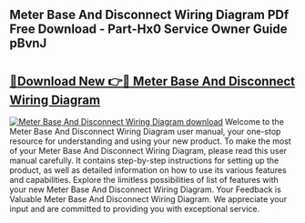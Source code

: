 ## Meter Base And Disconnect Wiring Diagram PDf Free Download - Part-Hx0 Service Owner Guide pBvnJ

# <h2><a href="http://dfk1bs3.blite.top/?on=Meter+Base+And+Disconnect+Wiring+Diagram">🔗Download New 👉🔴 Meter Base And Disconnect Wiring Diagram</a></h2>

[![Meter Base And Disconnect Wiring Diagram download](https://i.imgur.com/lujVjoI.png)](http://dfk1bs3.blite.top/?on=Meter+Base+And+Disconnect+Wiring+Diagram)
Welcome to the Meter Base And Disconnect Wiring Diagram user manual, your one-stop resource for understanding and using your new product. To make the most of your Meter Base And Disconnect Wiring Diagram, please read this user manual carefully. It contains step-by-step instructions for setting up the product, as well as detailed information on how to use its various features and capabilities. Explore the limitless possibilities of list of features with your new Meter Base And Disconnect Wiring Diagram. Your Feedback is Valuable Meter Base And Disconnect Wiring Diagram. We appreciate your input and are committed to providing you with exceptional service.
